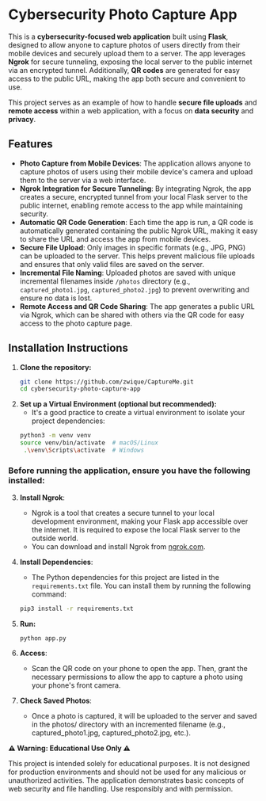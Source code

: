 # Cybersecurity Photo Capture App

This is a **cybersecurity-focused web application** built using **Flask**, designed to allow anyone to capture photos of users directly from their mobile devices and securely upload them to a server. The app leverages **Ngrok** for secure tunneling, exposing the local server to the public internet via an encrypted tunnel. Additionally, **QR codes** are generated for easy access to the public URL, making the app both secure and convenient to use.

This project serves as an example of how to handle **secure file uploads** and **remote access** within a web application, with a focus on **data security** and **privacy**.

## Features

- **Photo Capture from Mobile Devices**: The application allows anyone to capture photos of users using their mobile device's camera and upload them to the server via a web interface.
- **Ngrok Integration for Secure Tunneling**: By integrating Ngrok, the app creates a secure, encrypted tunnel from your local Flask server to the public internet, enabling remote access to the app while maintaining security.
- **Automatic QR Code Generation**: Each time the app is run, a QR code is automatically generated containing the public Ngrok URL, making it easy to share the URL and access the app from mobile devices.
- **Secure File Upload**: Only images in specific formats (e.g., JPG, PNG) can be uploaded to the server. This helps prevent malicious file uploads and ensures that only valid files are saved on the server.
- **Incremental File Naming**: Uploaded photos are saved with unique incremental filenames inside `/photos` directory (e.g., `captured_photo1.jpg`, `captured_photo2.jpg`) to prevent overwriting and ensure no data is lost.
- **Remote Access and QR Code Sharing**: The app generates a public URL via Ngrok, which can be shared with others via the QR code for easy access to the photo capture page.


## Installation Instructions
1. **Clone the repository:**
   ```bash
   git clone https://github.com/zwique/CaptureMe.git
   cd cybersecurity-photo-capture-app
   ```
2. **Set up a Virtual Environment (optional but recommended):**
   - It's a good practice to create a virtual environment to isolate your project dependencies:
   ```bash
   python3 -m venv venv
   source venv/bin/activate  # macOS/Linux
    .\venv\Scripts\activate  # Windows
    ```
### Before running the application, ensure you have the following installed:

3. **Install Ngrok**:
   - Ngrok is a tool that creates a secure tunnel to your local development environment, making your Flask app accessible over the internet. It is required to expose the local Flask server to the outside world.
   - You can download and install Ngrok from [ngrok.com](https://ngrok.com/).

4. **Install Dependencies**:
   - The Python dependencies for this project are listed in the `requirements.txt` file. You can install them by running the following command:
   ```bash
   pip3 install -r requirements.txt
    ```
5. **Run:**
   ```
   python app.py
   ```
6. **Access**:
   - Scan the QR code on your phone to open the app. Then, grant the necessary permissions to allow the app to capture a photo using your phone's front camera.
8. **Check Saved Photos**:
   - Once a photo is captured, it will be uploaded to the server and saved in the photos/ directory with an incremented filename (e.g., captured_photo1.jpg, captured_photo2.jpg, etc.).

  **⚠️ Warning: Educational Use Only ⚠️**

This project is intended solely for educational purposes. It is not designed for production environments and should not be used for any malicious or unauthorized activities. The application demonstrates basic concepts of web security and file handling. Use responsibly and with permission.
